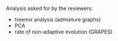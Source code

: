 Analysis asked for by the reviewers:
- treemix analysis (admixture graphs)  
- PCA  
- rate of non-adaptive evolution  (GRAPES)


